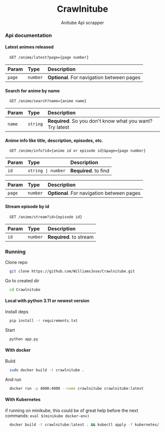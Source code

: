 <h1 align="center"> Crawlnitube </h1>

<p align="center">Anitube Api scrapper</p>

### Api documentation

#### Latest animes released

```http
  GET /anime/latest?page={page number}
```

| Param         | Type       | Description                                |
| :------------ | :--------- | :----------------------------------------- |
| `page`        | `number`   | **Optional**. For navigation between pages |

#### Search for anime by name

```http
  GET /anime/search?name={anime name}
```

| Param        | Type       | Description                                              |
| :----------- | :--------- | :------------------------------------------------------- |
| `name`       | `string`   | **Required**. So you don't know what you want? Try latest |

#### Anime info like title, description, episodes, etc.

```http
  GET /anime/info?id={anime id or episode id}&page={page number}
```

| Param        | Type                 | Description                 |
| :----------- | :------------------- | :-------------------------- |
| `id`         | `string \| number`   | **Required**. to find       |

| Param        | Type       | Description                                 |
| :----------- | :--------- | :------------------------------------------ |
| `page`       | `number`   | **Optional**. For navigation between pages  |

#### Stream episode by id

```http
  GET /anime/stream?id={episode id}
```

| Param        | Type                 | Description                 |
| :----------- | :------------------- | :-------------------------- |
| `id`         | `number`             | **Required**. to stream     |



### Running

Clone repo

```bash
  git clone https://github.com/WilliamsJose/Crawlnitube.git
```

Go to created dir

```bash
  cd Crawlnitube
```
#### Local with python 3.11 or newest version

Install deps

```bash
  pip install -r requirements.txt
```

Start

```bash
  python app.py
```
#### With docker

Build

```bash
  sudo docker build -t crawlnitube .
```

And run

```bash
  docker run -p 4000:4000 --name crawlnitube crawlnitube:latest
```

#### With Kubernetes

if running on minikube, this could be of great help before the next commands: 
`eval $(minikube docker-env)`

```bash
  docker build -t crawlnitube:latest . && kubectl apply -f kubernetes/
```